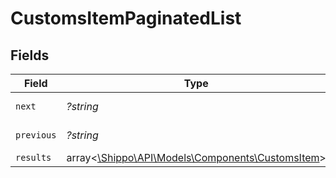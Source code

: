 # CustomsItemPaginatedList


## Fields

| Field                                                                                      | Type                                                                                       | Required                                                                                   | Description                                                                                | Example                                                                                    |
| ------------------------------------------------------------------------------------------ | ------------------------------------------------------------------------------------------ | ------------------------------------------------------------------------------------------ | ------------------------------------------------------------------------------------------ | ------------------------------------------------------------------------------------------ |
| `next`                                                                                     | *?string*                                                                                  | :heavy_minus_sign:                                                                         | N/A                                                                                        | baseurl?page=3&results=10                                                                  |
| `previous`                                                                                 | *?string*                                                                                  | :heavy_minus_sign:                                                                         | N/A                                                                                        | baseurl?page=1&results=10                                                                  |
| `results`                                                                                  | array<[\Shippo\API\Models\Components\CustomsItem](../../Models/Components/CustomsItem.md)> | :heavy_minus_sign:                                                                         | N/A                                                                                        |                                                                                            |